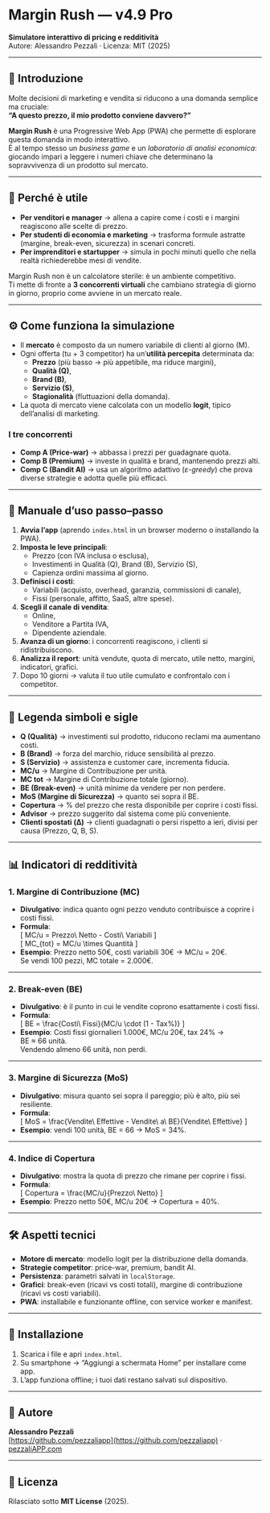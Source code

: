 # Margin Rush — v4.9 Pro
**Simulatore interattivo di pricing e redditività**  
Autore: Alessandro Pezzali · Licenza: MIT (2025)

---

## 📖 Introduzione
Molte decisioni di marketing e vendita si riducono a una domanda semplice ma cruciale:  
**“A questo prezzo, il mio prodotto conviene davvero?”**

**Margin Rush** è una Progressive Web App (PWA) che permette di esplorare questa domanda in modo interattivo.  
È al tempo stesso un *business game* e un *laboratorio di analisi economica*: giocando impari a leggere i numeri chiave che determinano la sopravvivenza di un prodotto sul mercato.

---

## 🎯 Perché è utile
- **Per venditori e manager** → allena a capire come i costi e i margini reagiscono alle scelte di prezzo.  
- **Per studenti di economia e marketing** → trasforma formule astratte (margine, break-even, sicurezza) in scenari concreti.  
- **Per imprenditori e startupper** → simula in pochi minuti quello che nella realtà richiederebbe mesi di vendite.  

Margin Rush non è un calcolatore sterile: è un ambiente competitivo.  
Ti mette di fronte a **3 concorrenti virtuali** che cambiano strategia di giorno in giorno, proprio come avviene in un mercato reale.

---

## ⚙️ Come funziona la simulazione
- Il **mercato** è composto da un numero variabile di clienti al giorno (M).  
- Ogni offerta (tu + 3 competitor) ha un’**utilità percepita** determinata da:
  - **Prezzo** (più basso → più appetibile, ma riduce margini),
  - **Qualità (Q)**,
  - **Brand (B)**,
  - **Servizio (S)**,
  - **Stagionalità** (fluttuazioni della domanda).
- La quota di mercato viene calcolata con un modello **logit**, tipico dell’analisi di marketing.  

### I tre concorrenti
- **Comp A (Price-war)** → abbassa i prezzi per guadagnare quota.  
- **Comp B (Premium)** → investe in qualità e brand, mantenendo prezzi alti.  
- **Comp C (Bandit AI)** → usa un algoritmo adattivo (*ε-greedy*) che prova diverse strategie e adotta quelle più efficaci.

---

## 📘 Manuale d’uso passo–passo
1. **Avvia l’app** (aprendo `index.html` in un browser moderno o installando la PWA).  
2. **Imposta le leve principali**:
   - Prezzo (con IVA inclusa o esclusa),
   - Investimenti in Qualità (Q), Brand (B), Servizio (S),
   - Capienza ordini massima al giorno.  
3. **Definisci i costi**:
   - Variabili (acquisto, overhead, garanzia, commissioni di canale),
   - Fissi (personale, affitto, SaaS, altre spese).  
4. **Scegli il canale di vendita**:
   - Online,
   - Venditore a Partita IVA,
   - Dipendente aziendale.  
5. **Avanza di un giorno**: i concorrenti reagiscono, i clienti si ridistribuiscono.  
6. **Analizza il report**: unità vendute, quota di mercato, utile netto, margini, indicatori, grafici.  
7. Dopo 10 giorni → valuta il tuo utile cumulato e confrontalo con i competitor.

---

## 🧩 Legenda simboli e sigle
- **Q (Qualità)** → investimenti sul prodotto, riducono reclami ma aumentano costi.  
- **B (Brand)** → forza del marchio, riduce sensibilità al prezzo.  
- **S (Servizio)** → assistenza e customer care, incrementa fiducia.  
- **MC/u** → Margine di Contribuzione per unità.  
- **MC tot** → Margine di Contribuzione totale (giorno).  
- **BE (Break-even)** → unità minime da vendere per non perdere.  
- **MoS (Margine di Sicurezza)** → quanto sei sopra il BE.  
- **Copertura** → % del prezzo che resta disponibile per coprire i costi fissi.  
- **Advisor** → prezzo suggerito dal sistema come più conveniente.  
- **Clienti spostati (Δ)** → clienti guadagnati o persi rispetto a ieri, divisi per causa (Prezzo, Q, B, S).

---

## 📊 Indicatori di redditività

### 1. Margine di Contribuzione (MC)
- **Divulgativo**: indica quanto ogni pezzo venduto contribuisce a coprire i costi fissi.  
- **Formula**:  
  \[
  MC/u = Prezzo\ Netto - Costi\ Variabili
  \]  
  \[
  MC_{tot} = MC/u \times Quantità
  \]  
- **Esempio**: Prezzo netto 50€, costi variabili 30€ → MC/u = 20€.  
  Se vendi 100 pezzi, MC totale = 2.000€.

---

### 2. Break-even (BE)
- **Divulgativo**: è il punto in cui le vendite coprono esattamente i costi fissi.  
- **Formula**:  
  \[
  BE = \frac{Costi\ Fissi}{MC/u \cdot (1 - Tax\%)}
  \]  
- **Esempio**: Costi fissi giornalieri 1.000€, MC/u 20€, tax 24% →  
  BE ≈ 66 unità.  
  Vendendo almeno 66 unità, non perdi.

---

### 3. Margine di Sicurezza (MoS)
- **Divulgativo**: misura quanto sei sopra il pareggio; più è alto, più sei resiliente.  
- **Formula**:  
  \[
  MoS = \frac{Vendite\ Effettive - Vendite\ a\ BE}{Vendite\ Effettive}
  \]  
- **Esempio**: vendi 100 unità, BE = 66 → MoS = 34%.

---

### 4. Indice di Copertura
- **Divulgativo**: mostra la quota di prezzo che rimane per coprire i fissi.  
- **Formula**:  
  \[
  Copertura = \frac{MC/u}{Prezzo\ Netto}
  \]  
- **Esempio**: Prezzo netto 50€, MC/u 20€ → Copertura = 40%.  

---

## 🛠️ Aspetti tecnici
- **Motore di mercato**: modello logit per la distribuzione della domanda.  
- **Strategie competitor**: price-war, premium, bandit AI.  
- **Persistenza**: parametri salvati in `localStorage`.  
- **Grafici**: break-even (ricavi vs costi totali), margine di contribuzione (ricavi vs costi variabili).  
- **PWA**: installabile e funzionante offline, con service worker e manifest.

---

## 🚀 Installazione
1. Scarica i file e apri `index.html`.  
2. Su smartphone → “Aggiungi a schermata Home” per installare come app.  
3. L’app funziona offline; i tuoi dati restano salvati sul dispositivo.

---

## 👤 Autore
**Alessandro Pezzali**  
[https://github.com/pezzaliapp](https://github.com/pezzaliapp) · [pezzaliAPP.com](https://www.pezzaliapp.com)

---

## 📄 Licenza
Rilasciato sotto **MIT License** (2025).
